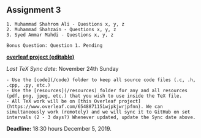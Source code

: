 ## Assignment 3

	1. Muhammad Shahrom Ali - Questions x, y, z
	2. Muhammad Shahzain - Questions x, y, z
	3. Syed Ammar Mahdi - Questions x, y, z

	Bonus Question: Question 1. Pending 


**[overleaf project (editable)](https://www.overleaf.com/6548871151wjpkjwrjpfnn)**

_Last TeX Sync date_: November 24th Sunday

	- Use the [code](/code) folder to keep all source code files (.c, .h, .cpp, .py, etc.)
	- Use the [resources](/resources) folder for any and all resources (pdf, png, jpeg, etc.) that you wish to use inside the TeX file.
	- All TeX work will be on [this Overleaf project](https://www.overleaf.com/6548871151wjpkjwrjpfnn). We can simultaneously work (remotely) and we will sync it to GitHub on set intervals (2 - 3 days?) Whenever updated, update the Sync date above.


**Deadline:** 18:30 hours December 5, 2019. 